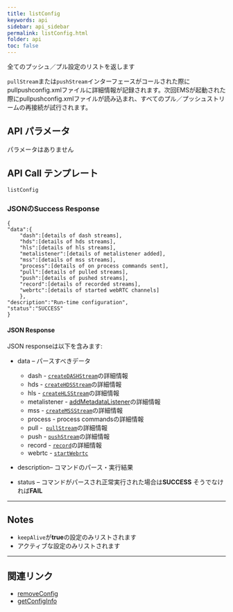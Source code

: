 ```yaml
---
title: listConfig
keywords: api
sidebar: api_sidebar
permalink: listConfig.html
folder: api
toc: false
---
```




全てのプッシュ／プル設定のリストを返します

`pullStream`または`pushStream`インターフェースがコールされた際にpullpushconfig.xmlファイルに詳細情報が記録されます。次回EMSが起動された際にpullpushconfig.xmlファイルが読み込まれ、すべてのプル／プッシュストリームの再接続が試行されます。



## API パラメータ

パラメータはありません



## API Call テンプレート

```
listConfig
```



### JSONのSuccess Response

```
{
"data":{
    "dash":[details of dash streams],
    "hds":[details of hds streams],
    "hls":[details of hls streams],
    "metalistener":[details of metalistener added],
    "mss":[details of mss streams],
    "process":[details of on process commands sent],
    "pull":[details of pulled streams],
    "push":[details of pushed streams],
    "record":[details of recorded streams],
    "webrtc":[details of started webRTC channels]
    },
"description":"Run-time configuration",
"status":"SUCCESS"
}
```



#### JSON Response

JSON responseは以下を含みます:

- data – パースすべきデータ
  - dash -  [`createDASHStream`](createDASHStream.html)の詳細情報
  - hds -  [`createHDSStream`](createHDSStream.html)の詳細情報
  - hls -  [`createHLSStream`](createHLSStream.html)の詳細情報
  - metalistener -  [addMetadataListener](addMetadataListener.html)の詳細情報
  - mss -  [`createMSSStream`](createMSSStream.html)の詳細情報
  - process -  process commandsの詳細情報
  - pull -   [`pullStream`](pullStream.html)の詳細情報
  - push -  [`pushStream`](pushStream.html)の詳細情報
  - record -  [`record`](record.html)の詳細情報
  - webrtc -  [`startWebrtc`](startWebRTC.html)

- description– コマンドのパース・実行結果
- status – コマンドがパースされ正常実行された場合は**SUCCESS** そうでなければ**FAIL**

------

## Notes

- `keepAlive`が**true**の設定のみリストされます
- アクティブな設定のみリストされます

------

## 関連リンク

- [removeConfig](removeConfig.html)
- [getConfigInfo](getConfigInfo.html)